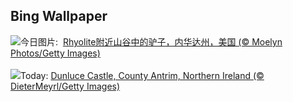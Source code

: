 ## Bing Wallpaper
![](https://www.bing.com/th?id=OHR.RhyoliteDonkeys_ZH-CN2626127533_UHD.jpg&w=1000)今日图片: &nbsp;[Rhyolite附近山谷中的驴子，内华达州，美国 (© Moelyn Photos/Getty Images)](https://www.bing.com/th?id=OHR.RhyoliteDonkeys_ZH-CN2626127533_UHD.jpg)
<br><br/>
![](https://www.bing.com/th?id=OHR.DunluceIreland_EN-US6236791025_UHD.jpg&w=1000)Today: [Dunluce Castle, County Antrim, Northern Ireland (© DieterMeyrl/Getty Images)](https://www.bing.com/th?id=OHR.DunluceIreland_EN-US6236791025_UHD.jpg)
<br><br/>
